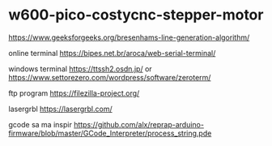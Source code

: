 # w600-pico-costycnc-stepper-motor

https://www.geeksforgeeks.org/bresenhams-line-generation-algorithm/

online terminal https://bipes.net.br/aroca/web-serial-terminal/

windows terminal https://ttssh2.osdn.jp/ or https://www.settorezero.com/wordpress/software/zeroterm/

ftp program https://filezilla-project.org/

lasergrbl https://lasergrbl.com/

gcode sa ma inspir https://github.com/alx/reprap-arduino-firmware/blob/master/GCode_Interpreter/process_string.pde
